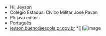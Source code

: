 - Hi, Jeyson 
- Colégio Estadual Cívico Militar José Pavan
- P5 java editor 
- Português 
- jeyson.bueno@escola.pr.gov.br
*[](![image](https://github.com/jvdpb/jvdpb/assets/141732619/c0d3d188-b508-462e-a5da-e37610ad7a86)

<!---
jvdpb/jvdpb is a ✨ special ✨ repository because its `README.md` (this file) appears on your GitHub profile.
You can click the Preview link to take a look at your changes.
--->
